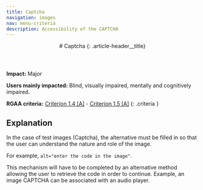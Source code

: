 ```yaml
---
title: Captcha
navigation: images
nav: menu-criteria
description: Accessibility of the CAPTCHA
---
```


<header>
# Captcha
{: .article-header__title}
</header>

**Impact:** Major

**Users mainly impacted:** Blind, visually impaired, mentally and cognitively impaired.

**RGAA criteria:** [Criterion 1.4 [A]](http://disic.github.io/rgaa_referentiel_en/criteria.html#crit-1-4) - [Criterion 1.5 [A]](http://disic.github.io/rgaa_referentiel_en/criteria.html#crit-1-5)
{: .criteria }

## Explanation

In the case of test images (Captcha), the alternative must be filled in so that the user can understand the nature and role of the image.

For example, `alt="enter the code in the image"`.

This mechanism will have to be completed by an alternative method allowing the user to retrieve the code in order to continue. Example, an image CAPTCHA can be associated with an audio player.
